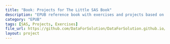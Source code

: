 ```yaml
---
title: "Book: Projects for The Little SAS Book"
description: "EPUB reference book with exercises and projects based on The Little SAS Book."
category: "EPUB"
tags: [SAS, Projects, Exercises]
file_url: https://github.com/DataForSolution/DataForSolution.github.io/blob/main/projects/Book-Exercises%20and%20Projects%20for%20The%20Little%20SAS%20Book.epub
layout: project
---
```

